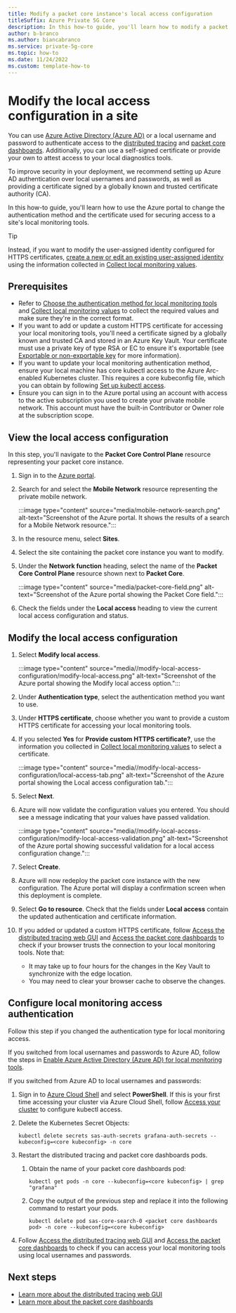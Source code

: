 ```yaml
---
title: Modify a packet core instance's local access configuration
titleSuffix: Azure Private 5G Core
description: In this how-to guide, you'll learn how to modify a packet core instance's local access configuration using the Azure portal. 
author: b-branco
ms.author: biancabranco
ms.service: private-5g-core
ms.topic: how-to
ms.date: 11/24/2022
ms.custom: template-how-to
---
```


# Modify the local access configuration in a site

You can use [Azure Active Directory (Azure AD)](../active-directory/authentication/overview-authentication.md) or a local username and password to authenticate access to the [distributed tracing](distributed-tracing.md) and [packet core dashboards](packet-core-dashboards.md). Additionally, you can use a self-signed certificate or provide your own to attest access to your local diagnostics tools.

To improve security in your deployment, we recommend setting up Azure AD authentication over local usernames and passwords, as well as providing a certificate signed by a globally known and trusted certificate authority (CA).

In this how-to guide, you'll learn how to use the Azure portal to change the authentication method and the certificate used for securing access to a site's local monitoring tools.

> [!TIP]
> Instead, if you want to modify the user-assigned identity configured for HTTPS certificates, [create a new or edit an existing user-assigned identity](../active-directory/managed-identities-azure-resources/overview.md) using the information collected in [Collect local monitoring values](collect-required-information-for-a-site.md#collect-local-monitoring-values).

## Prerequisites

- Refer to [Choose the authentication method for local monitoring tools](collect-required-information-for-a-site.md#choose-the-authentication-method-for-local-monitoring-tools) and [Collect local monitoring values](collect-required-information-for-a-site.md#collect-local-monitoring-values) to collect the required values and make sure they're in the correct format.
- If you want to add or update a custom HTTPS certificate for accessing your local monitoring tools, you'll need a certificate signed by a globally known and trusted CA and stored in an Azure Key Vault. Your certificate must use a private key of type RSA or EC to ensure it's exportable (see [Exportable or non-exportable key](../key-vault/certificates/about-certificates.md) for more information).
- If you want to update your local monitoring authentication method, ensure your local machine has core kubectl access to the Azure Arc-enabled Kubernetes cluster. This requires a core kubeconfig file, which you can obtain by following [Set up kubectl access](commission-cluster.md#set-up-kubectl-access).
- Ensure you can sign in to the Azure portal using an account with access to the active subscription you used to create your private mobile network. This account must have the built-in Contributor or Owner role at the subscription scope.

## View the local access configuration

In this step, you'll navigate to the **Packet Core Control Plane** resource representing your packet core instance.

1. Sign in to the [Azure portal](https://portal.azure.com/).
1. Search for and select the **Mobile Network** resource representing the private mobile network.

    :::image type="content" source="media/mobile-network-search.png" alt-text="Screenshot of the Azure portal. It shows the results of a search for a Mobile Network resource.":::

1. In the resource menu, select **Sites**.
1. Select the site containing the packet core instance you want to modify.
1. Under the **Network function** heading, select the name of the **Packet Core Control Plane** resource shown next to **Packet Core**.

    :::image type="content" source="media/packet-core-field.png" alt-text="Screenshot of the Azure portal showing the Packet Core field.":::

1. Check the fields under the **Local access** heading to view the current local access configuration and status.

## Modify the local access configuration

1. Select **Modify local access**.

    :::image type="content" source="media//modify-local-access-configuration/modify-local-access.png" alt-text="Screenshot of the Azure portal showing the Modify local access option.":::

1. Under **Authentication type**, select the authentication method you want to use.
1. Under **HTTPS certificate**, choose whether you want to provide a custom HTTPS certificate for accessing your local monitoring tools.
1. If you selected **Yes** for **Provide custom HTTPS certificate?**, use the information you collected in [Collect local monitoring values](collect-required-information-for-a-site.md#collect-local-monitoring-values) to select a certificate.

    :::image type="content" source="media//modify-local-access-configuration/local-access-tab.png" alt-text="Screenshot of the Azure portal showing the Local access configuration tab.":::

1. Select **Next**.
1. Azure will now validate the configuration values you entered. You should see a message indicating that your values have passed validation.

    :::image type="content" source="media//modify-local-access-configuration/modify-local-access-validation.png" alt-text="Screenshot of the Azure portal showing successful validation for a local access configuration change.":::

1. Select **Create**.
1. Azure will now redeploy the packet core instance with the new configuration. The Azure portal will display a confirmation screen when this deployment is complete.
1. Select **Go to resource**. Check that the fields under **Local access** contain the updated authentication and certificate information.
1. If you added or updated a custom HTTPS certificate, follow [Access the distributed tracing web GUI](distributed-tracing.md#access-the-distributed-tracing-web-gui) and [Access the packet core dashboards](packet-core-dashboards.md#access-the-packet-core-dashboards) to check if your browser trusts the connection to your local monitoring tools. Note that:

    - It may take up to four hours for the changes in the Key Vault to synchronize with the edge location.
    - You may need to clear your browser cache to observe the changes.

## Configure local monitoring access authentication

Follow this step if you changed the authentication type for local monitoring access.

If you switched from local usernames and passwords to Azure AD, follow the steps in [Enable Azure Active Directory (Azure AD) for local monitoring tools](enable-azure-active-directory.md).

If you switched from Azure AD to local usernames and passwords:

1. Sign in to [Azure Cloud Shell](../cloud-shell/overview.md) and select **PowerShell**. If this is your first time accessing your cluster via Azure Cloud Shell, follow [Access your cluster](../azure-arc/kubernetes/cluster-connect.md?tabs=azure-cli) to configure kubectl access.
1. Delete the Kubernetes Secret Objects:

    `kubectl delete secrets sas-auth-secrets grafana-auth-secrets --kubeconfig=<core kubeconfig> -n core`

1. Restart the distributed tracing and packet core dashboards pods.

    1. Obtain the name of your packet core dashboards pod:
        
        `kubectl get pods -n core --kubeconfig=<core kubeconfig> | grep "grafana"`

    1. Copy the output of the previous step and replace it into the following command to restart your pods.

        `kubectl delete pod sas-core-search-0 <packet core dashboards pod> -n core --kubeconfig=<core kubeconfig>`

1. Follow [Access the distributed tracing web GUI](distributed-tracing.md#access-the-distributed-tracing-web-gui) and [Access the packet core dashboards](packet-core-dashboards.md#access-the-packet-core-dashboards) to check if you can access your local monitoring tools using local usernames and passwords.

## Next steps

- [Learn more about the distributed tracing web GUI](distributed-tracing.md)
- [Learn more about the packet core dashboards](packet-core-dashboards.md)